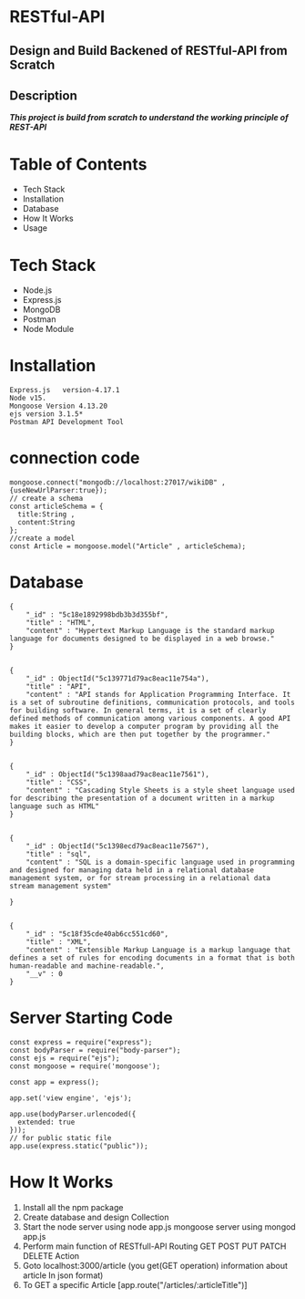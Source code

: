 # RESTful-API
## Design and Build Backened of RESTful-API from Scratch 
## Description
***This project is build from scratch to understand 
the working principle of REST-API***

# Table of Contents
- Tech Stack
- Installation
- Database
- How It Works
- Usage 

# Tech Stack
- Node.js
- Express.js
- MongoDB
- Postman
- Node Module

# Installation
```
Express.js   version-4.17.1
Node v15.
Mongoose Version 4.13.20
ejs version 3.1.5*
Postman API Development Tool
```
# connection code
```
mongoose.connect("mongodb://localhost:27017/wikiDB" , {useNewUrlParser:true});
// create a schema
const articleSchema = {
  title:String ,
  content:String
};
//create a model
const Article = mongoose.model("Article" , articleSchema);
```
# Database
```
{
    "_id" : "5c18e1892998bdb3b3d355bf",
    "title" : "HTML",
    "content" : "Hypertext Markup Language is the standard markup language for documents designed to be displayed in a web browse."
}


{
    "_id" : ObjectId("5c139771d79ac8eac11e754a"),
    "title" : "API",
    "content" : "API stands for Application Programming Interface. It is a set of subroutine definitions, communication protocols, and tools for building software. In general terms, it is a set of clearly defined methods of communication among various components. A good API makes it easier to develop a computer program by providing all the building blocks, which are then put together by the programmer."
}


{
    "_id" : ObjectId("5c1398aad79ac8eac11e7561"),
    "title" : "CSS",
    "content" : "Cascading Style Sheets is a style sheet language used for describing the presentation of a document written in a markup language such as HTML"
}


{
    "_id" : ObjectId("5c1398ecd79ac8eac11e7567"),
    "title" : "sql",
    "content" : "SQL is a domain-specific language used in programming and designed for managing data held in a relational database management system, or for stream processing in a relational data stream management system"
    
}


{
    "_id" : "5c18f35cde40ab6cc551cd60",
    "title" : "XML",
    "content" : "Extensible Markup Language is a markup language that defines a set of rules for encoding documents in a format that is both human-readable and machine-readable.",
    "__v" : 0
}
```
# Server Starting Code
```
const express = require("express");
const bodyParser = require("body-parser");
const ejs = require("ejs");
const mongoose = require('mongoose');

const app = express();

app.set('view engine', 'ejs');

app.use(bodyParser.urlencoded({
  extended: true
}));
// for public static file
app.use(express.static("public"));

```
# How It Works
1. Install all the npm package 
2. Create database and design Collection
3. Start the node server using node app.js mongoose server using mongod app.js
4. Perform main function of RESTfull-API Routing GET POST PUT PATCH DELETE Action
4. Goto localhost:3000/article (you get(GET operation) information about article In json format)
5. To GET a specific Article [app.route("/articles/:articleTitle")]
















 





